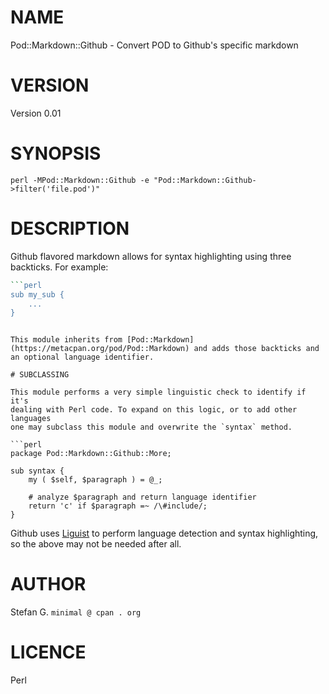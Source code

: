 # NAME

Pod::Markdown::Github - Convert POD to Github's specific markdown

# VERSION

Version 0.01

# SYNOPSIS

```
perl -MPod::Markdown::Github -e "Pod::Markdown::Github->filter('file.pod')"
```

# DESCRIPTION

Github flavored markdown allows for syntax highlighting using three
backticks. For example:

```perl
```perl
sub my_sub {
    ...
}
```
```

This module inherits from [Pod::Markdown](https://metacpan.org/pod/Pod::Markdown) and adds those backticks and
an optional language identifier.

# SUBCLASSING

This module performs a very simple linguistic check to identify if it's
dealing with Perl code. To expand on this logic, or to add other languages
one may subclass this module and overwrite the `syntax` method.

```perl
package Pod::Markdown::Github::More;

sub syntax {
    my ( $self, $paragraph ) = @_;

    # analyze $paragraph and return language identifier
    return 'c' if $paragraph =~ /\#include/;
}
```

Github uses [Liguist](https://github.com/github/linguist) to perform language
detection and syntax highlighting, so the above may not be needed after all.

# AUTHOR

Stefan G. `minimal @ cpan . org`

# LICENCE

Perl
